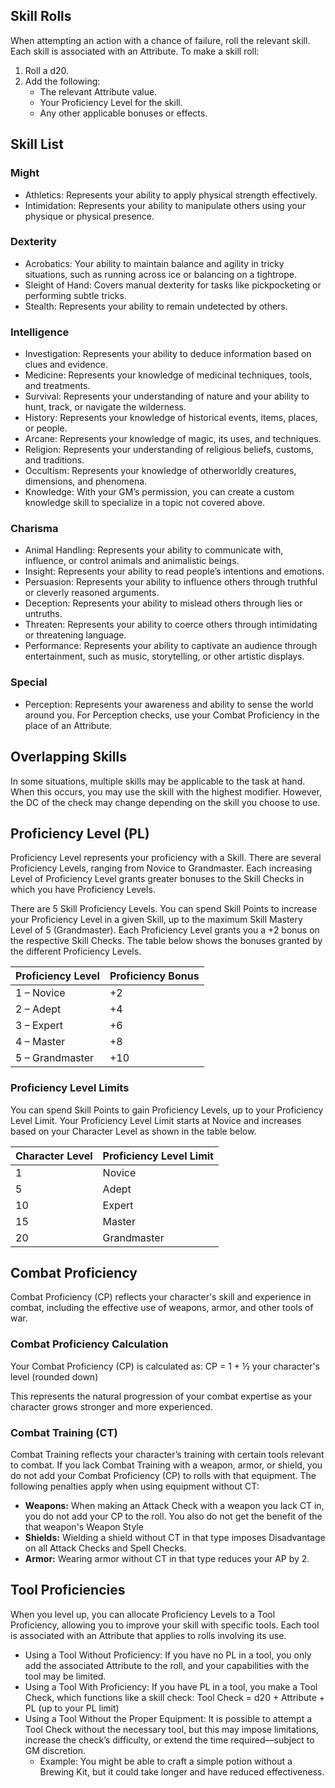 ## Skill Rolls

When attempting an action with a chance of failure, roll the relevant skill. Each skill is associated with an Attribute. To make a skill roll:
1. Roll a d20.
2. Add the following:
	- The relevant Attribute value.
	- Your Proficiency Level for the skill.
	- Any other applicable bonuses or effects.

## Skill List
### Might
- Athletics: Represents your ability to apply physical strength effectively.
- Intimidation: Represents your ability to manipulate others using your physique or physical presence.

### Dexterity
- Acrobatics: Your ability to maintain balance and agility in tricky situations, such as running across ice or balancing on a tightrope.
- Sleight of Hand: Covers manual dexterity for tasks like pickpocketing or performing subtle tricks.
- Stealth: Represents your ability to remain undetected by others.

### Intelligence
- Investigation: Represents your ability to deduce information based on clues and evidence.
- Medicine: Represents your knowledge of medicinal techniques, tools, and treatments.
- Survival: Represents your understanding of nature and your ability to hunt, track, or navigate the wilderness.
- History: Represents your knowledge of historical events, items, places, or people.
- Arcane: Represents your knowledge of magic, its uses, and techniques.
- Religion: Represents your understanding of religious beliefs, customs, and traditions.
- Occultism: Represents your knowledge of otherworldly creatures, dimensions, and phenomena.
- Knowledge: With your GM’s permission, you can create a custom knowledge skill to specialize in a topic not covered above.

### Charisma
- Animal Handling: Represents your ability to communicate with, influence, or control animals and animalistic beings.
- Insight: Represents your ability to read people’s intentions and emotions.
- Persuasion: Represents your ability to influence others through truthful or cleverly reasoned arguments.
- Deception: Represents your ability to mislead others through lies or untruths.
- Threaten: Represents your ability to coerce others through intimidating or threatening language.
- Performance: Represents your ability to captivate an audience through entertainment, such as music, storytelling, or other artistic displays.

### Special
- Perception: Represents your awareness and ability to sense the world around you. For Perception checks, use your Combat Proficiency in the place of an Attribute.

## Overlapping Skills
In some situations, multiple skills may be applicable to the task at hand. When this occurs, you may use the skill with the highest modifier. However, the DC of the check may change depending on the skill you choose to use.

## Proficiency Level (PL)
Proficiency Level represents your proficiency with a Skill. There are several Proficiency Levels, ranging from Novice to Grandmaster. Each increasing Level of Proficiency Level grants greater bonuses to the Skill Checks in which you have Proficiency Levels. 

There are 5 Skill Proficiency Levels. You can spend Skill Points to increase your Proficiency Level in a given Skill, up to the maximum Skill Mastery Level of 5 (Grandmaster). Each Proficiency Level grants you a +2 bonus on the respective Skill Checks. The table below shows the bonuses granted by the different Proficiency Levels.

| Proficiency Level | Proficiency Bonus |
| ----------------- | ----------------- |
| 1 – Novice        | +2                |
| 2 – Adept         | +4                |
| 3 – Expert        | +6                |
| 4 – Master        | +8                |
| 5 – Grandmaster   | +10               |

### Proficiency Level Limits
You can spend Skill Points to gain Proficiency Levels, up to your Proficiency Level Limit.   Your Proficiency Level Limit starts at Novice and increases based on your Character Level as shown in the table below.  

| Character Level | Proficiency Level Limit |
| --------------- | ----------------------- |
| 1               | Novice                  |
| 5               | Adept                   |
| 10              | Expert                  |
| 15              | Master                  |
| 20              | Grandmaster             |


## Combat Proficiency
Combat Proficiency (CP) reflects your character's skill and experience in combat, including the effective use of weapons, armor, and other tools of war.

### Combat Proficiency Calculation
Your Combat Proficiency (CP) is calculated as: CP = 1 + ½ your character's level (rounded down)

This represents the natural progression of your combat expertise as your character grows stronger and more experienced.

### Combat Training (CT)  
Combat Training reflects your character’s training with certain tools relevant to combat. If you lack Combat Training with a weapon, armor, or shield, you do not add your Combat Proficiency (CP) to rolls with that equipment. The following penalties apply when using equipment without CT:

- **Weapons:** When making an Attack Check with a weapon you lack CT in, you do not add your CP to the roll. You also do not get the benefit of the that weapon's Weapon Style
- **Shields:** Wielding a shield without CT in that type imposes Disadvantage on all Attack Checks and Spell Checks.
- **Armor:** Wearing armor without CT in that type reduces your AP by 2.

## Tool Proficiencies
When you level up, you can allocate Proficiency Levels to a Tool Proficiency, allowing you to improve your skill with specific tools. Each tool is associated with an Attribute that applies to rolls involving its use.

- Using a Tool Without Proficiency: If you have no PL in a tool, you only add the associated Attribute to the roll, and your capabilities with the tool may be limited.
- Using a Tool With Proficiency: If you have PL in a tool, you make a Tool Check, which functions like a skill check: Tool Check = d20 + Attribute + PL (up to your PL limit)
- Using a Tool Without the Proper Equipment: It is possible to attempt a Tool Check without the necessary tool, but this may impose limitations, increase the check’s difficulty, or extend the time required—subject to GM discretion.
	- Example: You might be able to craft a simple potion without a Brewing Kit, but it could take longer and have reduced effectiveness.